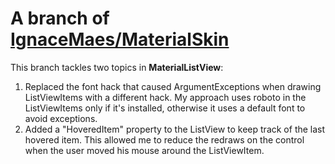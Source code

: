 A branch of <a href="https://github.com/IgnaceMaes/MaterialSkin">IgnaceMaes/MaterialSkin</a>
=====================

This branch tackles two topics in **MaterialListView**:
1. Replaced the font hack that caused ArgumentExceptions when drawing ListViewItems with a different hack.
	My approach uses roboto in the ListViewItems only if it's installed, otherwise it uses a default font to avoid exceptions.
2. Added a "HoveredItem" property to the ListView to keep track of the last hovered item.
	This allowed me to reduce the redraws on the control when the user moved his mouse around the ListViewItem.